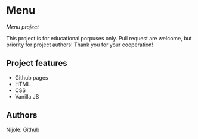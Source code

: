 # Menu

_Menu project_

This project is for educational porpuses only. Pull request are welcome, but priority for project authors! Thank you for your cooperation!


## Project features

- Github pages
- HTML
- CSS
- Vanilla JS

## Authors

Nijole: [Github](https://github.com/niseme)